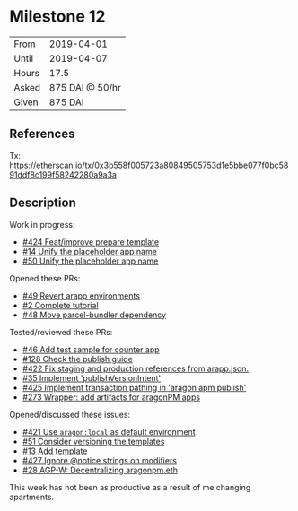 # Milestone 12

|       |                 |
| ----- | --------------- |
| From  | 2019-04-01      |
| Until | 2019-04-07      |
| Hours | 17.5            |
| Asked | 875 DAI @ 50/hr |
| Given | 875 DAI         |

## References

Tx: <https://etherscan.io/tx/0x3b558f005723a80849505753d1e5bbe077f0bc5891ddf8c199f58242280a9a3a>

## Description

Work in progress:

- [#424 Feat/improve prepare template](https://github.com/aragon/aragon-cli/pull/424)
- [#14 Unify the placeholder app name](https://github.com/aragon/aragon-bare-boilerplate/pull/14)
- [#50 Unify the placeholder app name](https://github.com/aragon/aragon-react-boilerplate/pull/50)

Opened these PRs:

- [#49 Revert arapp environments](https://github.com/aragon/aragon-react-boilerplate/pull/49)
- [#2 Complete tutorial](https://github.com/aragon/your-first-aragon-app/pull/2)
- [#48 Move parcel-bundler dependency](https://github.com/aragon/aragon-react-boilerplate/pull/48)

Tested/reviewed these PRs:

- [#46 Add test sample for counter app](https://github.com/aragon/aragon-react-boilerplate/pull/46)
- [#128 Check the publish guide](https://github.com/aragon/hack/issues/128)
- [#422 Fix staging and production references from arapp.json.](https://github.com/aragon/aragon-cli/pull/422)
- [#35 Implement 'publishVersionIntent'](https://github.com/aragon/apm.js/pull/35)
- [#425 Implement transaction pathing in 'aragon apm publish'](https://github.com/aragon/aragon-cli/pull/425)
- [#273 Wrapper: add artifacts for aragonPM apps](https://github.com/aragon/aragon.js/pull/273)

Opened/discussed these issues:

- [#421 Use `aragon:local` as default environment](https://github.com/aragon/aragon-cli/issues/421)
- [#51 Consider versioning the templates](https://github.com/aragon/aragon-react-boilerplate/issues/51)
- [#13 Add template](https://github.com/aragon/aragon-bare-boilerplate/issues/13)
- [#427 Ignore @notice strings on modifiers](https://github.com/aragon/aragon-cli/issues/427)
- [#28 AGP-W: Decentralizing aragonpm.eth](https://github.com/aragon/AGPs/pull/28)

This week has not been as productive as a result of me changing apartments.
